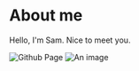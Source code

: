 # About me
Hello, I'm Sam. Nice to meet you.

![Github Page](https://github.com/sammmmm01)
![An image]([https://www.google.com/url?sa=i&url=https%3A%2F%2Fforum.gamer.com.tw%2FCo.php%3Fbsn%3D46004%26sn%3D640&psig=AOvVaw2vN8IVFOwJ3u87cezogB0y&ust=1738734130589000&source=images&cd=vfe&opi=89978449&ved=0CBQQjRxqFwoTCNj-ucinqYsDFQAAAAAdAAAAABAJ](https://i.imgur.com/pI5wMLt.png)) 
